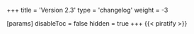+++
title = 'Version 2.3'
type = 'changelog'
weight = -3

[params]
  disableToc = false
  hidden = true
+++
{{< piratify >}}
